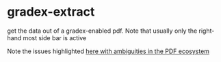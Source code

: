 # gradex-extract
get the data out of a gradex-enabled pdf. Note that usually only the right-hand most side bar is active


Note the issues highlighted [here with ambiguities in the PDF ecosystem](https://gendignoux.com/blog/2016/10/19/pdf-parsing-pitfalls.html)
